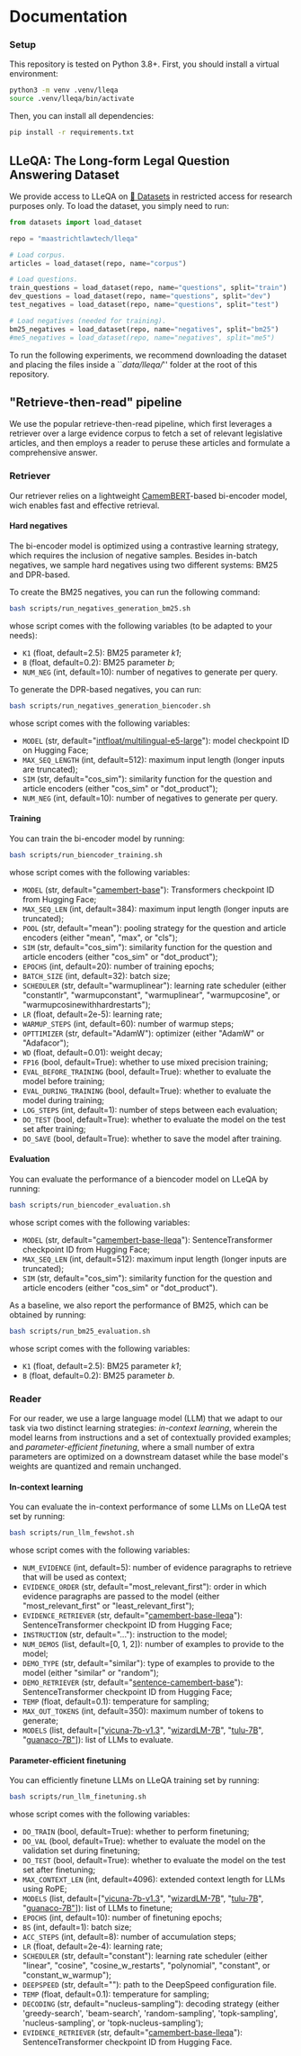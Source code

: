 # Documentation

### Setup

This repository is tested on Python 3.8+. First, you should install a virtual environment:

```bash
python3 -m venv .venv/lleqa
source .venv/lleqa/bin/activate
```

Then, you can install all dependencies:

```bash
pip install -r requirements.txt
```

## LLeQA: The Long-form Legal Question Answering Dataset

We provide access to LLeQA on [🤗 Datasets](https://huggingface.co/datasets/maastrichtlawtech/lleqa) in restricted access for research purposes only. To load the dataset, you simply need to run:

```python
from datasets import load_dataset

repo = "maastrichtlawtech/lleqa"

# Load corpus.
articles = load_dataset(repo, name="corpus")

# Load questions.
train_questions = load_dataset(repo, name="questions", split="train")
dev_questions = load_dataset(repo, name="questions", split="dev")
test_negatives = load_dataset(repo, name="questions", split="test")

# Load negatives (needed for training).
bm25_negatives = load_dataset(repo, name="negatives", split="bm25")
#me5_negatives = load_dataset(repo, name="negatives", split="me5")
```

To run the following experiments, we recommend downloading the dataset and placing the files inside a ``*data/lleqa/*'' folder at the root of this repository.

## "Retrieve-then-read" pipeline

We use the popular retrieve-then-read pipeline, which first leverages a retriever over a large evidence corpus to fetch a set of relevant legislative articles, and then employs a reader to peruse these articles and formulate a comprehensive answer.

### Retriever

Our retriever relies on a lightweight [CamemBERT](https://huggingface.co/camembert-base)-based bi-encoder model, wich enables fast and effective retrieval.

#### Hard negatives

The bi-encoder model is optimized using a contrastive learning strategy, which requires the inclusion of negative samples. Besides in-batch negatives, we sample hard negatives using two different systems: BM25 and DPR-based.

To create the BM25 negatives, you can run the following command:

```bash
bash scripts/run_negatives_generation_bm25.sh
```

whose script comes with the following variables (to be adapted to your needs):

* `K1` (float, default=2.5): BM25 parameter *k1*;
* `B` (float, default=0.2): BM25 parameter *b*;
* `NUM_NEG` (int, default=10): number of negatives to generate per query.

To generate the DPR-based negatives, you can run:

```bash
bash scripts/run_negatives_generation_biencoder.sh
```

whose script comes with the following variables:

* `MODEL` (str, default="[intfloat/multilingual-e5-large](https://huggingface.co/intfloat/multilingual-e5-large)"): model checkpoint ID on Hugging Face;
* `MAX_SEQ_LENGTH` (int, default=512): maximum input length (longer inputs are truncated);
* `SIM` (str, default="cos_sim"): similarity function for the question and article encoders (either "cos_sim" or "dot_product");
* `NUM_NEG` (int, default=10): number of negatives to generate per query.

#### Training

You can train the bi-encoder model by running:

```bash
bash scripts/run_biencoder_training.sh
```

whose script comes with the following variables:

* `MODEL` (str, default="[camembert-base](https://huggingface.co/camembert-base)"): Transformers checkpoint ID from Hugging Face;
* `MAX_SEQ_LEN` (int, default=384): maximum input length (longer inputs are truncated);
* `POOL` (str, default="mean"): pooling strategy for the question and article encoders (either "mean", "max", or "cls");
* `SIM` (str, default="cos_sim"): similarity function for the question and article encoders (either "cos_sim" or "dot_product");
* `EPOCHS` (int, default=20): number of training epochs;
* `BATCH_SIZE` (int, default=32): batch size;
* `SCHEDULER` (str, default="warmuplinear"): learning rate scheduler (either "constantlr", "warmupconstant", "warmuplinear", "warmupcosine", or "warmupcosinewithhardrestarts");
* `LR` (float, default=2e-5): learning rate;
* `WARMUP_STEPS` (int, default=60): number of warmup steps;
* `OPTTIMIZER` (str, default="AdamW"): optimizer (either "AdamW" or "Adafacor");
* `WD` (float, default=0.01): weight decay;
* `FP16` (bool, default=True): whether to use mixed precision training;
* `EVAL_BEFORE_TRAINING` (bool, default=True): whether to evaluate the model before training;
* `EVAL_DURING_TRAINING` (bool, default=True): whether to evaluate the model during training;
* `LOG_STEPS` (int, default=1): number of steps between each evaluation;
* `DO_TEST` (bool, default=True): whether to evaluate the model on the test set after training;
* `DO_SAVE` (bool, default=True): whether to save the model after training.

#### Evaluation

You can evaluate the performance of a biencoder model on LLeQA by running:

```bash
bash scripts/run_biencoder_evaluation.sh
```

whose script comes with the following variables:

* `MODEL` (str, default="[camembert-base-lleqa](https://huggingface.co/maastrichtlawtech/camembert-base-lleqa)"): SentenceTransformer checkpoint ID from Hugging Face;
* `MAX_SEQ_LEN` (int, default=512): maximum input length (longer inputs are truncated);
* `SIM` (str, default="cos_sim"): similarity function for the question and article encoders (either "cos_sim" or "dot_product").

As a baseline, we also report the performance of BM25, which can be obtained by running:

```bash
bash scripts/run_bm25_evaluation.sh
```

whose script comes with the following variables:

* `K1` (float, default=2.5): BM25 parameter *k1*;
* `B` (float, default=0.2): BM25 parameter *b*.

### Reader

For our reader, we use a large language model (LLM) that we adapt to our task via two distinct learning strategies: *in-context learning*, wherein the model learns from instructions and a set of contextually provided examples; and *parameter-efficient finetuning*, where a small number of extra parameters are optimized on a downstream dataset while the base model's weights are quantized and remain unchanged.

#### In-context learning

You can evaluate the in-context performance of some LLMs on LLeQA test set by running:

```bash
bash scripts/run_llm_fewshot.sh
```

whose script comes with the following variables:

* `NUM_EVIDENCE` (int, default=5): number of evidence paragraphs to retrieve that will be used as context;
* `EVIDENCE_ORDER` (str, default="most_relevant_first"): order in which evidence paragraphs are passed to the model (either "most_relevant_first" or "least_relevant_first");
* `EVIDENCE_RETRIEVER` (str, default="[camembert-base-lleqa](https://huggingface.co/maastrichtlawtech/camembert-base-lleqa)"): SentenceTransformer checkpoint ID from Hugging Face;
* `INSTRUCTION` (str, default="..."): instruction to the model;
* `NUM_DEMOS` (list, default=[0, 1, 2]): number of examples to provide to the model;
* `DEMO_TYPE` (str, default="similar"): type of examples to provide to the model (either "similar" or "random");
* `DEMO_RETRIEVER` (str, default="[sentence-camembert-base](https://huggingface.co/dangvantuan/sentence-camembert-base)"): SentenceTransformer checkpoint ID from Hugging Face;
* `TEMP` (float, default=0.1): temperature for sampling;
* `MAX_OUT_TOKENS` (int, default=350): maximum number of tokens to generate;
* `MODELS` (list, default=["[vicuna-7b-v1.3](https://huggingface.co/lmsys/vicuna-7b-v1.3)", "[wizardLM-7B](https://huggingface.co/TheBloke/wizardLM-7B-HF)", "[tulu-7B](https://huggingface.co/TheBloke/tulu-7B-fp16)", "[guanaco-7B"](https://huggingface.co/TheBloke/guanaco-7B-HF)]): list of LLMs to evaluate.

#### Parameter-efficient finetuning

You can efficiently finetune LLMs on LLeQA training set by running:

```bash
bash scripts/run_llm_finetuning.sh
```

whose script comes with the following variables:

* `DO_TRAIN` (bool, default=True): whether to perform finetuning;
* `DO_VAL` (bool, default=True): whether to evaluate the model on the validation set during finetuning;
* `DO_TEST` (bool, default=True): whether to evaluate the model on the test set after finetuning;
* `MAX_CONTEXT_LEN` (int, default=4096): extended context length for LLMs using RoPE;
* `MODELS` (list, default=["[vicuna-7b-v1.3](https://huggingface.co/lmsys/vicuna-7b-v1.3)", "[wizardLM-7B](https://huggingface.co/TheBloke/wizardLM-7B-HF)", "[tulu-7B](https://huggingface.co/TheBloke/tulu-7B-fp16)", "[guanaco-7B"](https://huggingface.co/TheBloke/guanaco-7B-HF)]): list of LLMs to finetune;
* `EPOCHS` (int, default=10): number of finetuning epochs;
* `BS` (int, default=1): batch size;
* `ACC_STEPS` (int, default=8): number of accumulation steps;
* `LR` (float, default=2e-4): learning rate;
* `SCHEDULER` (str, default="constant"): learning rate scheduler (either "linear", "cosine", "cosine_w_restarts", "polynomial", "constant", or "constant_w_warmup");
* `DEEPSPEED` (str, default=""): path to the DeepSpeed configuration file.
* `TEMP` (float, default=0.1): temperature for sampling;
* `DECODING` (str, default="nucleus-sampling"): decoding strategy (either 'greedy-search', 'beam-search', 'random-sampling', 'topk-sampling', 'nucleus-sampling', or 'topk-nucleus-sampling');
* `EVIDENCE_RETRIEVER` (str, default="[camembert-base-lleqa](https://huggingface.co/maastrichtlawtech/camembert-base-lleqa)"): SentenceTransformer checkpoint ID from Hugging Face.
